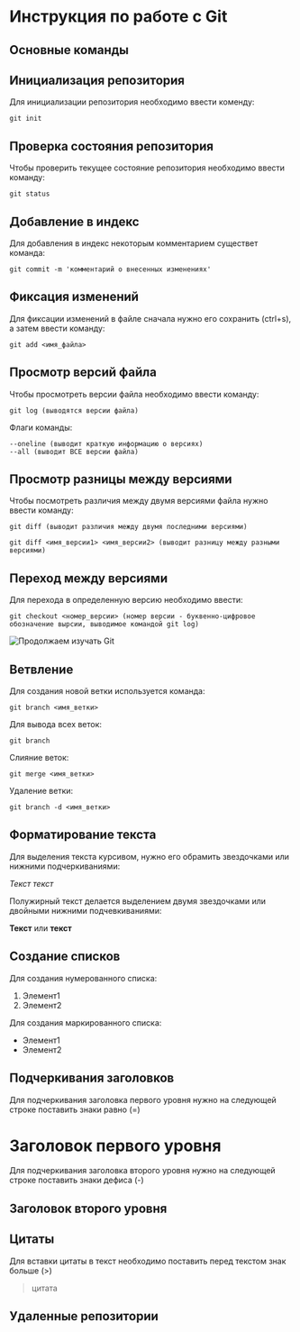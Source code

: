 # **Инструкция по работе с Git**

## Основные команды

## Инициализация репозитория

Для инициализации репозитория необходимо ввести коменду:

    git init

## Проверка состояния репозитория

Чтобы проверить текущее состояние репозитория необходимо ввести команду:

    git status

## Добавление в индекс

Для добавления в индекс некоторым комментарием существет команда:

    git commit -m 'комментарий о внесенных изменениях'

## Фиксация изменений

Для фиксации изменений в файле сначала нужно его сохранить (ctrl+s), а затем ввести команду:

    git add <имя_файла>

## Просмотр версий файла

Чтобы просмотреть версии файла необходимо ввести команду:

    git log (выводятся версии файла)

Флаги команды:

    --oneline (выводит краткую информацию о версиях)
    --all (выводит ВСЕ версии файла)

## Просмотр разницы между версиями

Чтобы посмотреть различия между двумя версиями файла нужно ввести команду:

    git diff (выводит различия между двумя последними версиями)

    git diff <имя_версии1> <имя_версии2> (выводит разницу между разными версиями)

## Переход между версиями

Для перехода в определенную версию необходимо ввести:

    git checkout <номер_версии> (номер версии - буквенно-цифровое обозначение вырсии, выводимое командой git log)

![Продолжаем изучать Git](Git.jpg)

## Ветвление

Для создания новой ветки используется команда:

    git branch <имя_ветки>

Для вывода всех веток:

    git branch

Слияние веток:

    git merge <имя_ветки>

Удаление ветки:

    git branch -d <имя_ветки>

## Форматирование текста

Для выделения текста курсивом, нужно его обрамить звездочками или нижними подчеркиваниями:

*Текст*  _текст_

Полужирный текст делается выделением двумя звездочками или двойными нижними подчевкиваниями:

**Текст** или __текст__

## Создание списков

Для создания нумерованного списка:
1. Элемент1
2. Элемент2

Для создания маркированного списка:
* Элемент1
* Элемент2

## Подчеркивания заголовков

Для подчеркивания заголовка первого уровня нужно на следующей строке поставить знаки равно (=)

Заголовок первого уровня
===

Для подчеркивания заголовка второго уровня нужно на следующей строке поставить знаки дефиса (-)

Заголовок второго уровня
-----

## Цитаты

Для вставки цитаты в текст необходимо поставить перед текстом знак больше (>)

>цитата

## Удаленные репозитории